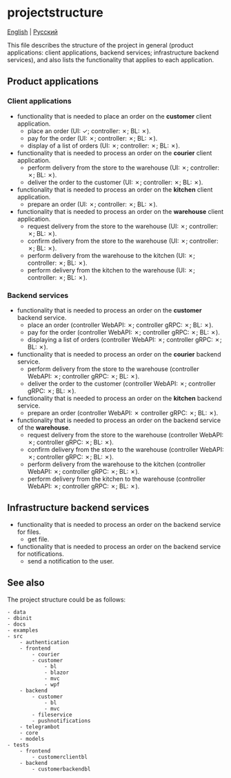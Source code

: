 # projectstructure

[English](projectstructure.md) | [Русский](projectstructure.ru.md)

This file describes the structure of the project in general (product applications: client applications, backend services; infrastructure backend services), and also lists the functionality that applies to each application.

## Product applications

### Client applications

- functionality that is needed to place an order on the **customer** client application.
    - place an order (UI: &check;; controller: &cross;; BL: &cross;).
    - pay for the order (UI: &cross;; controller: &cross;; BL: &cross;).
    - display of a list of orders (UI: &cross;; controller: &cross;; BL: &cross;).
- functionality that is needed to process an order on the **courier** client application.
    - perform delivery from the store to the warehouse (UI: &cross;; controller: &cross;; BL: &cross;).
    - deliver the order to the customer (UI: &cross;; controller: &cross;; BL: &cross;).
- functionality that is needed to process an order on the **kitchen** client application.
    - prepare an order (UI: &cross;; controller: &cross;; BL: &cross;).
- functionality that is needed to process an order on the **warehouse** client application.
    - request delivery from the store to the warehouse (UI: &cross;; controller: &cross;; BL: &cross;).
    - confirm delivery from the store to the warehouse (UI: &cross;; controller: &cross;; BL: &cross;).
    - perform delivery from the warehouse to the kitchen (UI: &cross;; controller: &cross;; BL: &cross;).
    - perform delivery from the kitchen to the warehouse (UI: &cross;; controller: &cross;; BL: &cross;).

### Backend services

- functionality that is needed to process an order on the **customer** backend service.
    - place an order (controller WebAPI: &cross;; controller gRPC: &cross;; BL: &cross;).
    - pay for the order (controller WebAPI: &cross;; controller gRPC: &cross;; BL: &cross;).
    - displaying a list of orders (controller WebAPI: &cross;; controller gRPC: &cross;; BL: &cross;).
- functionality that is needed to process an order on the **courier** backend service.
    - perform delivery from the store to the warehouse (controller WebAPI: &cross;; controller gRPC: &cross;; BL: &cross;).
    - deliver the order to the customer (controller WebAPI: &cross;; controller gRPC: &cross;; BL: &cross;).
- functionality that is needed to process an order on the **kitchen** backend service.
    - prepare an order (controller WebAPI: &cross; controller gRPC: &cross;; BL: &cross;).
- functionality that is needed to process an order on the backend service of the **warehouse**.
    - request delivery from the store to the warehouse (controller WebAPI: &cross;; controller gRPC: &cross;; BL: &cross;).
    - confirm delivery from the store to the warehouse (controller WebAPI: &cross;; controller gRPC: &cross;; BL: &cross;).
    - perform delivery from the warehouse to the kitchen (controller WebAPI: &cross;; controller gRPC: &cross;; BL: &cross;).
    - perform delivery from the kitchen to the warehouse (controller WebAPI: &cross;; controller gRPC: &cross;; BL: &cross;).

## Infrastructure backend services

- functionality that is needed to process an order on the backend service for files.
    - get file.
- functionality that is needed to process an order on the backend service for notifications.
    - send a notification to the user.

## See also

The project structure could be as follows: 

```
- data
- dbinit
- docs
- examples
- src
    - authentication
    - frontend
        - courier
        - customer
            - bl
            - blazor
            - mvc
            - wpf
    - backend
        - customer
            - bl
            - mvc
        - fileservice
        - pushnotifications
    - telegrambot
    - core
    - models
- tests
    - frontend
        - customerclientbl
    - backend
        - customerbackendbl
```
